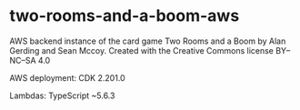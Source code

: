 # two-rooms-and-a-boom-aws
AWS backend instance of the card game Two Rooms and a Boom by Alan Gerding and Sean Mccoy. Created with the Creative Commons license BY–NC–SA 4.0

AWS deployment: CDK 2.201.0

Lambdas: TypeScript ~5.6.3